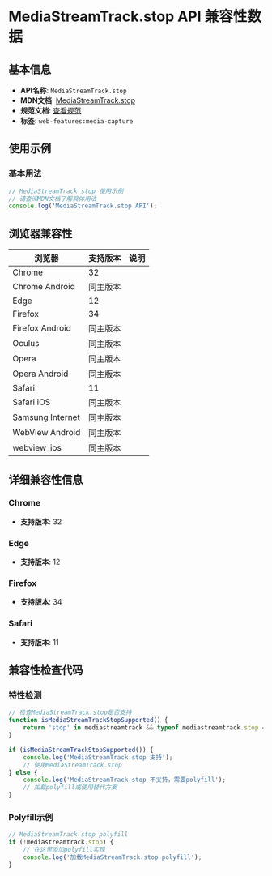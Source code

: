 # MediaStreamTrack.stop API 兼容性数据

## 基本信息

- **API名称**: `MediaStreamTrack.stop`
- **MDN文档**: [MediaStreamTrack.stop](https://developer.mozilla.org/docs/Web/API/MediaStreamTrack/stop)
- **规范文档**: [查看规范](https://w3c.github.io/mediacapture-main/#dom-mediastreamtrack-stop)
- **标签**: `web-features:media-capture`

## 使用示例

### 基本用法

```javascript
// MediaStreamTrack.stop 使用示例
// 请查阅MDN文档了解具体用法
console.log('MediaStreamTrack.stop API');
```

## 浏览器兼容性

| 浏览器 | 支持版本 | 说明 |
|--------|----------|------|
| Chrome | 32 |  |
| Chrome Android | 同主版本 |  |
| Edge | 12 |  |
| Firefox | 34 |  |
| Firefox Android | 同主版本 |  |
| Oculus | 同主版本 |  |
| Opera | 同主版本 |  |
| Opera Android | 同主版本 |  |
| Safari | 11 |  |
| Safari iOS | 同主版本 |  |
| Samsung Internet | 同主版本 |  |
| WebView Android | 同主版本 |  |
| webview_ios | 同主版本 |  |

## 详细兼容性信息

### Chrome

- **支持版本**: 32

### Edge

- **支持版本**: 12

### Firefox

- **支持版本**: 34

### Safari

- **支持版本**: 11

## 兼容性检查代码

### 特性检测

```javascript
// 检查MediaStreamTrack.stop是否支持
function isMediaStreamTrackStopSupported() {
    return 'stop' in mediastreamtrack && typeof mediastreamtrack.stop === 'function';
}

if (isMediaStreamTrackStopSupported()) {
    console.log('MediaStreamTrack.stop 支持');
    // 使用MediaStreamTrack.stop
} else {
    console.log('MediaStreamTrack.stop 不支持，需要polyfill');
    // 加载polyfill或使用替代方案
}
```

### Polyfill示例

```javascript
// MediaStreamTrack.stop polyfill
if (!mediastreamtrack.stop) {
    // 在这里添加polyfill实现
    console.log('加载MediaStreamTrack.stop polyfill');
}
```

